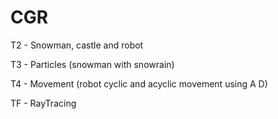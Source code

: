 # CGR

T2 - Snowman, castle and robot

T3 - Particles (snowman with snowrain)

T4 - Movement (robot cyclic and acyclic movement using A D)  

TF - RayTracing
